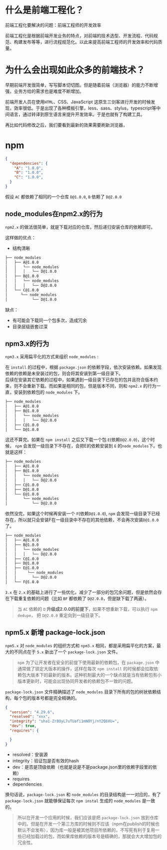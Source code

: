 # 什么是前端工程化？

前端工程化要解决的问题：前端工程师的开发效率

前端工程化是根据前端开发业务的特点，对前端的技术选型、开发流程、代码规范、构建发布等等，进行流程规范化。以此来提高前端工程师的开发效率和代码质量。


# 为什么会出现如此众多的前端技术？
早期前端开发很简单，写写脚本切切图。但是随着前端（浏览器）的能力不断增强，业务方给的需求也是难度不断增加。

前端开发人员在使用`HTML`、CSS、JavaScript 这原生三剑客进行开发的时候发现，效率很低。于是出现了各种模板引擎，less、sass、stylus，typescript等中间语言，通过转译到原生语言来提升开发效率。于是也就有了构建工具。

再比如代码修改之后，我们要看到最新的效果需要刷新浏览器，


# npm
```json
{
  "dependencies": {
    "A": "1.0.0",
    "B": "1.0.0",
    "C": "1.0.0",
  }
}
```
假设 `AC` 都依赖了相同的一个仓库 `D@1.0.0`, `B` 依赖了 `D@2.0.0`

## node_modules在npm2.x的行为
`npm2.x` 的做法很简单，就是下载对应的仓库，然后递归安装仓库的依赖即可。

这样做的优点：
+ 结构清晰

```sh
├── node_modules
│   ├── A@1.0.0
│   │   └── node_modules
│   │   │   └── D@1.0.0
│   ├── B@1.0.0
│   │   └── node_modules
│   │   │   └── D@2.0.0
│   └── C@1.0.0
│      └── node_modules
│           └── D@1.0.0

```
缺点：
+ 有可能会下载同一个包多次，造成冗余
+ 目录层级嵌套过深

## npm3.x的行为
`npm3.x` 采用扁平化的方式来组织 `node_modules` : 

在 `install` 的过程中，根据 `package.json` 的依赖字段，依次安装依赖。如果发现依赖的依赖是未安装过的包，则会将其安装到第一级目录下。<br>
后续在安装其它依赖的过程中，如果遇到一级目录下已存在的包并且符合版本约束，则不会重新下载。而如果是相同的包，但是版本不同，则和 `npm2.x` 的行为一直，安装到依赖包的 `node_modules` 下。<br>

```sh
├── node_modules
│   ├── A@1.0.0
│   ├── B@1.0.0
│   │   └── node_modules
│   │   │   └── D@2.0.0
│   ├── C@1.0.0
│   └── D@1.0.0
```
这还不算完。如果在 `npm install` 之后又下载一个包 `E`(依赖`D@2.0.0`)，这个时候， `npm` 会发现一级目录下不存在，会把E的依赖安装到 `E` 的`node_modules`下。也就是这样：
```sh
├── node_modules
│   ├── A@1.0.0
│   ├── B@1.0.0
│   │   └── node_modules
│   │   │   └── D@2.0.0
│   ├── C@1.0.0
│   ├── D@1.0.0
│   └── E@1.0.0
│       └── node_modules
│           └── D@2.0.0
```
依然没完，如果这个时候再安装一个 `F`(依赖`D@1.0.0`), `npm` 会发现一级目录下已经存在，所以就只会安装F在一级目录中不存在的其他依赖，不会再次安装`D@1.0.0`了。

```sh
├── node_modules
│   ├── A@1.0.0
│   ├── B@1.0.0
│   │   └── node_modules
│   │   │   └── D@2.0.0
│   ├── C@1.0.0
│   ├── D@1.0.0
│   ├── E@1.0.0
│   │     └── node_modules
│   │       └── D@2.0.0
│   └── F@1.0.0
```

`3.x` 在 `2.x` 的基础上进行了一些优化，减少了一部分的包冗余问题，但是依然会存在下载重复依赖的问题（比如 `BF` 都依赖了 `D@2.0.0`，但是缺下载了两遍）。

> 当 `AC` 依赖的 `D` **升级成2.0.0的前提下**，如果不想重新下载，可以执行 `npm dedupe`， 把 `D@2.0.0` 重定向到一级目录下。

## npm5.x 新增 package-lock.json
`npm5.x` 对 `node_modules` 的组织方式和 `npm3.x` 相同，都是采用扁平化的方案，最大的不同点在于 `5.x` 新出了一个 `package-lock.json` 文件。

> `npm` 为了让开发者在安全的前提下使用最新的依赖包，在 `package.json` 中通常做了锁定大版本的操作，这样在每次 `npm install` 的时候都会拉取依赖包大版本下的最新的版本。这种机制最大的一个缺点就是当有依赖包有小版本更新时，可能会出现协同开发者的依赖包不一致的问题。

`package-lock.json` 文件精确描述了 `node_modules` 目录下所有的包的树状依赖结构，每个包的版本号都是完全精确的。
```json
{
  "version": "4.29.6",
  "resolved": "xxx",
  "integrity": "sha1-Zr8OyL7uTUafi1mNOYj/nY2Q6VU=",
  "dev": true,
  "requires": {

  }
}
```
+ resolved：安装源
+ integrity：验证包是否有效的hash
+ dev：是否是顶级依赖（也就是说是不是package.json里的依赖字段里的依赖）
+ requires
+ dependencies

换句话说，`package-lock.json` 和 `node_modules` 的目录结构是一一对应的，有了 `package-lock.json` 就能够保证每次 `npm instal` 生成的 `node_modules` 是一致的。
> 所以在开发一个应用的时候，我们应该是把 `package-lock.json` 放到仓库中的。但是在开发一个第三方库的时候则不应该（npm在publish的时候也默认不会发布），因为库一般是被其他项目所依赖的，不写死有利于复用一些已经加载过的包，而如果库依赖的版本号是精确的，那就会大大增加包的冗余性。
